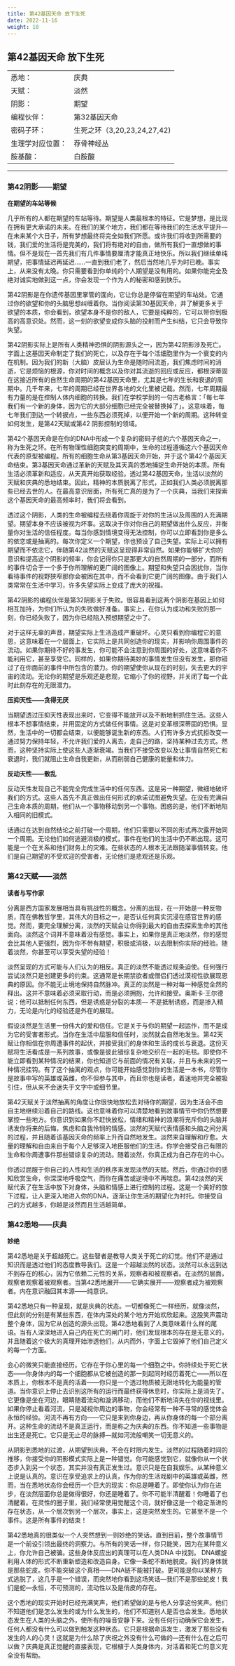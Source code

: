 ```yaml
---
title: 第42基因天命 放下生死
date: 2022-11-16
weight: 10
---
```


## 第42基因天命 放下生死

|    |    |
| -- | -- |
| 悉地：         | 庆典 |
| 天赋：         | 淡然 |
| 阴影：         | 期望 |
| 编程伙伴：      | 第32基因天命 |
| 密码子环：      | 生死之环（3,20,23,24,27,42) |
| 生理学对应位置： | 荐骨神经丛 |
| 胺基酸：        | 白胺酸 |

<hr />

### 第42阴影——期望

**在期望的车站等候**

几乎所有的人都在期望的车站等待。期望是人类最根本的特征。它是梦想，是比现在拥有更大承诺的未来。在我们的某个地方，我们都在等待我们的生活水平提升—在未来某个大日子，所有梦想最终将完全如我们所愿。或许我们将收到所需要的钱，我们爱的生活将是完美的，我们将有绝对的自由，做所有我们一直想做的事情。但不是现在—首先我们有几件事情要厘清才能真正地快乐。所以我们继续单纯期望，把事情延迟再延迟……一直到我们老了，然后当然地几乎为时已晚。事实上，从来没有太晚。你只需要看到你单纯的个人期望是没有用的。如果你能完全及绝对诚实地做到这一点，你会发现一个作为人的秘密和感到快乐。

第42阴影是在你遗传基因里掌管的面向，它让你总是停留在期望的车站处。它通过你的欲望和你的头脑思想纠缠着你。当你阅读第30基因天命，并了解更多关于欲望的本质，你会看到，欲望本身不是你的敌人，它要是纯粹的，它可以带你到极高的高意识处。然而，这一刻的欲望变成你头脑的投射而产生纠结，它只会导致你失望。

第42阴影实际上是所有人类精神恐惧的阴影源头之一，因为第42阴影涉及死亡。字面上这基因天命制定了我们的死亡，以及存在于每个活细胞里作为一个衰变的内在机制。因为我们的新（大脑）皮层认为生命是随时间流逝，我们焦虑时间的消逝，它是烦恼的根源，你对时间的概念以及你对其流逝的回应或反应，都根深蒂固在这接近所有的自然生命周期的第42基因天命里，尤其是七年的生长和衰退的周期中。几千年来，七年的周期已经在世界各地的文化里被记载。然而，七年周期最有力量的是在控制人体内细胞的转换。我们在学校学到的一句古老格言：「每七年我们有一个新的身体，因为它的大部分细胞已经完全被替换掉了」。这意味着，每七年我们到达一个转捩点，一些东西必须死掉，以便开始一个新的周期。这种转变如何发生，是第42天赋或第42 阴影控制的领域。

第42个基因天命是在你的DNA中形成一个复杂的密码子组的六个基因天命之一，称为生死之环。在所有物理性细胞突变的周期中，生命的过程遵循这六个基因天命代表的原型被编程。所有的细胞生命从第3基因天命开始，并于这个第42个基因天命结束。第3基因天命通过革新的天赋及其天真的悉地捕捉生命开始的本质。所有生活必须革新和适应，从天真开始获取经验。透过第42基因天命，生活以淡然的天赋和庆典的悉地结束。因此，精神的本质脱离了形式，正如我们人类必须脱离那些已经去世的人。在最高意识层面，所有死亡真的是为了一个庆典，当我们来探索这个基因天命的最高频率时，我们将会看到。

透过这个阴影，人类的生命被编程去绕着你周旋于对你的生活以及周围的人充满期望。期望本身不应该被视为坏事。这取决于你对你自己的期望做出什么反应，并衡量你对生活的信任程度。每当你感到情境变得无法控制，你可以立即看到你是多么的依恋或是抽离的。每次你定义一个期望，你也预设了自己失望。实际上可以拥有期望而不依恋它，伴随第42淡然的天赋这呈现得非常自然。如果你能够扩大你的意识和提高这个阴影的频率，你会记得你只是那更大的自然周期的一部分，而所有的事件切合于一个多于你所理解的更广阔的图像上。期望和失望只会困扰你，当你看待事件的视野狭窄那你会被困在其中，而不会看到它更广阔的图像。由于我们人类常常在生活中学习，许多失望实际上变成了庞大的祝福。

第42阴影的编程伙伴是第32阴影关于失败。很容易看到这两个阴影在基因上如何相互加持，为你们所认为的失败做好准备。事实上，在你认为成功和失败的那一刻，你已经失败了，因为你已经陷入预想期望之中了。

对于这样无辜的声音，期望实际上生活造成严重破坏。心灵只看到你编程它的意思，这意味着在一个层面上，它实际上是共同创造你的现实，并影响你周围事件的流动。如果你期待不好的事发生，你可能不会注意到你周围的好处，这意味着你不能利用它，甚至享受它。同样的，如果你期待美妙的事情发生但没有发生，那你错过了在你面前的事件中所包含的潜力。你的期望使你从现在的时刻，失去更大的宇宙的流动。无论你的期望是乐观还是悲观，它缩小了你的视野，并关闭了每一个此时此刻存在的无限潜力。

**压抑天性——贪得无厌**

当期望透过压抑天性表现出来时，它变得不能放开以及不断地制抓住生活。这些人根本不想事情结束，并用固定的方式做任何事情。这是对变革根深蒂固的恐惧。显然，生活中的一切都会结束，以便能够诞生新的东西。人们有许多方式抗拒改变—通过努力保持年轻，不允许我们爱的人离去，走自己的路，坚持某种过去方式。然而，这种坚持实际上使这些人逐渐衰竭。当我们不接受改变以及让事情自然死亡和衰退时，我们就阻止生命自我更新，从而削弱自己健康的能量和体力。

**反动天性——散乱**

反动天性发现自己不能完全完成生活中的任何东西。这是另一种期望，微细地破坏我们的方式。这些人首先不真正做出任何形式的承诺试图避免失望。在没有完满自己生命本质的周期，他们从一个事物移动到另一个事物。困惑的是，他们不断地陷入相同的旧模式。

话通过在达到自然结论之前打破一个周期，他们只需要以不同的形式再次露开始同一个周期。无论他们如何逃避消极的模式，事件在他们的生活中仍不断出现。这可能是一个在关系和他们财务上的灾难。在些状态的人根本无法跟随溜事情转变。他们是自己期望的不受欢迎的受害者，无论他们是悲观还是乐观。

### 第42天赋——淡然

**读者与写作家**

分离是西方国家发展相当具有挑战性的概念。分离的出现，在一开始是一种反物质，而在佛教哲学里，其伟大的目标之一，是否认任何真实沉浸在感官世界的感觉。然而，要完全理解分离，淡然的天赋会让你得到最大的自由去探索生命的其他面向。淡然这个词并不意味着没有感觉。事实上，如果你是真正地淡然，你的感觉会比其他人更强烈，因为你不带有期望，积极或消极，以去限制你实际的经验。随着淡然，你甚至可以享受失望的经验！

淡然呈现的方式可能与人们认为的相反。真正的淡然不能透过规条迫使。任何强行尝试淡然只是创建更多的约束。这通常是长期禁欲者或僧侣们透过漠视性欲展现恩典的原因。你不能无止境地保持自然脉冲。真正的淡然是一种对每一种感觉全然的释出。这并不意味着必须采取行动，而是必须拥抱，允许和接受。奥斯卡·王尔德说：他可以抵制任何东西，但是诱惑是分裂的本质— 不是抵制诱惑，而是掺入精力，无论是内化的经验还是外在的展现。

假设淡然是生活里一份伟大的爱和信任。它是关于与你的期望一起运作，而不是成为它的受害者形式。当你在生活中屈服和信任时，淡然就会自然地发生。第42天赋让你相信在你周遭事件的起伏，并接受我们的身体和生活的成长与衰退。这份天赋将生活看成是一系列故事，或像是彼此错综复杂地交织在一起的毛毯。即使你不能立即看到某种情况的结果，你也知道它与前面的情况有关联，并且与未来的另一种情况挂钩。有了这个抽离的观点，你可能开始感觉到你的生活是一本书，尽管你是故事中写的英雄或英雌，你不但参与其中，而且你也是读者，着迷地并完全被吸引住，但从来不会迷失于文字中或细节里。

第42天赋关于淡然抽离的角度让你很快地放松去对待你的期望，因为生活会不由自主地继续沿着自己的路线。这也意味着你可以清楚地看到故事情节中你仍然想要掌控一些地方。你意识到如果你不赶快放松，情绪和精神的浪潮将充斥你的头脑并诱发你将来的后悔，焦虑和自我怜悯的情感。淡然的天赋代表情感和头脑之间分离的过程，并且随着该基因天命的频率上升而自然地发生。淡然来自理解和疗愈。大量的理解和自由来自于每个人足够深入地臣服他们的生活。你学会接受自己有限的生命和你周遭事件那些错综复杂的流动。随着淡然，你真正成为自己存在的中心。

你透过屈服于你自己的人性和生活的秩序来发现淡然的天赋。然后，你通过你的感知欣赏生命，你深深地呼吸空气，而你在痛苦或逆境中不再喘息。第42淡然的天赋代表了在生活中放下对身体，头脑和情感上进行控制的过程。这是一个美好的放下过程，让人更深入地进入你的DNA，逐渐让你生活的期望化为衬托。你接受自己的方式越多，你越是淡然而且生活越简单。

### 第42悉地——庆典

**妙绝**

第42悉地是关于超越死亡。这些智者是教导人类关于死亡的幻觉。他们不是通过知识而是透过他们的态度教导我们。这是一个超越淡然的状态。淡然可以永远到达不到存在的核心，因为它依赖二元性的关系，观察者和被观察者。在淡然的层面，观察者观察着被观察者。当第42悉地展开——它确实展开——观察者成为被观察者。内在意识融回其本源——纯意识。

第42悉地只有一种呈现，就是庆典的状态。一切都像死亡一样经历，就像淡然，但此刻的分别是有某些东西，在体内深处的某个地方开始欢欣起来。这股笑声震动整个身体，因为它从创造的源头出现。第42悉地看到了人类意味着什么样的尾语。当有人深深地进入自己内在死亡的闸门时，他们发现根本的存在是无意义的，并且随着这个极大的真理开始渗透他们，从内而外，字面上它毁掉了他们自己定义的每一个方面。

会心的微笑只能直接经历。它存在于你心里的每一个细胞之中。你持续处于死亡状态——你身体内的每一个细胞都从它被创造的那一刻起同时经历着死亡——所以在本质上，你根本不是真的活着——你只是一个透过物质被无限地转化为能量的管道。当你意识上停止去识别这所有的运行而最终获得休息时，你实际上是消失了。它更像是坐在河边，眼睛随着流动和漩涡移动，而他们不断地消失在你的视线里。如果你停止看着河流，只是凝视你周边的事物，你会经常有一种不寻常的感觉体会永恒的经验。河流不再有方向——它只是来到你身边，再从你身体的每一个部分离开。这种生命的流动不是真正运行，而是称之为庆典的东西。你不知道一些事物是出生还是死亡。它只是无止尽的脉搏—就如河流般嘲笑一切无意义的。

从阴影到悉地的过渡，从期望到庆典，不会在时限内发生。淡然的过程随着时间的推移，你接受你的阴影模式实际上是一种错觉。你可能感觉到它，就像你从一个状态步入到另一个状态，其实并没有真正发生过。意识只是在自我娱乐。从某种意义上说是认真的。意识在享受追求上的认真，作为你的生活戏剧中的英雄或英雌，然而，当在悉地状态你会经历一个巨大的现实：你总是睡着了。即使你认为你在进步，在淡然层面你总是做得很好，你还是睡着了。你不可能半清醒着！你睡着了也清醒着。在灵性的圈子里，我们经常使用觉醒这个词，就好像这是一个稳定渐进的存在状态，从一个层次到另一个层次，事实上，这是突然发生的。它甚至不是一个事件。这是所有事件的结束！

第42悉地真的很类似一个人突然想到一则妙绝的笑话。直到目前，整个故事情节是一个前设引领出最终的洞察力。与所有的笑话一样，你只能笑，因为在某种意义上，你允许自己被骗。这些身体反应出的真理可以在人类DNA 中找到。 DNA螺旋利用人体的形式不断重新塑造和改造自身。它像一条蛇不断地脱皮。我们的身体就是那些蛇皮。你不能突破这个真相——DNA链不能被打破。更可能是你以某种方式逃脱了，这几乎是一个错误，而突然地你看到这场笑话—我们不是那些蛇皮！我们是蛇—永恒，不可预测的，流动性以及是俏皮的存在。

这个悉地的现实开始时已经充满笑声，他们希望做的是与他人分享这份笑声。他们不知道他们是怎么发生的或为什么发生的，他们不知道别人是否也会发生。悉地状态发生在人类的头脑之外，使所有的噪音安静下来。没有任何行动确保它会发生，任何人都没有什么可以做到触发这种状态。它只是根据命运发生，激发了那些没有发生的人的心灵！这就是为什么除了庆祝之外没有什么可做的—还有什么在之后可以做？庆典是真正觉醒的直接表现，它根植于人类身体内，对活着和死亡的意义完全没有帮助。
